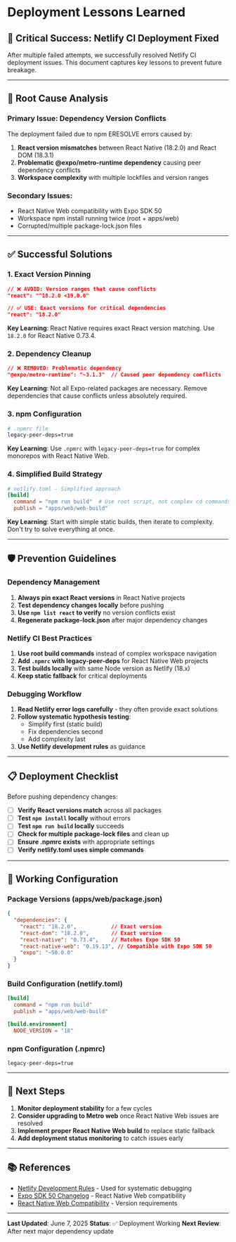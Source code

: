 # Deployment Lessons Learned

## 🎯 **Critical Success: Netlify CI Deployment Fixed**

After multiple failed attempts, we successfully resolved Netlify CI deployment issues. This document captures key lessons to prevent future breakage.

---

## 🚨 **Root Cause Analysis**

### **Primary Issue**: Dependency Version Conflicts
The deployment failed due to npm ERESOLVE errors caused by:
1. **React version mismatches** between React Native (18.2.0) and React DOM (18.3.1)
2. **Problematic @expo/metro-runtime dependency** causing peer dependency conflicts
3. **Workspace complexity** with multiple lockfiles and version ranges

### **Secondary Issues**:
- React Native Web compatibility with Expo SDK 50
- Workspace npm install running twice (root + apps/web)
- Corrupted/multiple package-lock.json files

---

## ✅ **Successful Solutions**

### 1. **Exact Version Pinning**
```json
// ❌ AVOID: Version ranges that cause conflicts
"react": "^18.2.0 <19.0.0"

// ✅ USE: Exact versions for critical dependencies
"react": "18.2.0"
```

**Key Learning**: React Native requires exact React version matching. Use `18.2.0` for React Native 0.73.4.

### 2. **Dependency Cleanup**
```json
// ❌ REMOVED: Problematic dependency
"@expo/metro-runtime": "~3.1.3"  // Caused peer dependency conflicts
```

**Key Learning**: Not all Expo-related packages are necessary. Remove dependencies that cause conflicts unless absolutely required.

### 3. **npm Configuration**
```bash
# .npmrc file
legacy-peer-deps=true
```

**Key Learning**: Use `.npmrc` with `legacy-peer-deps=true` for complex monorepos with React Native Web.

### 4. **Simplified Build Strategy**
```toml
# netlify.toml - Simplified approach
[build]
  command = "npm run build"  # Use root script, not complex cd commands
  publish = "apps/web/web-build"
```

**Key Learning**: Start with simple static builds, then iterate to complexity. Don't try to solve everything at once.

---

## 🛡️ **Prevention Guidelines**

### **Dependency Management**
1. **Always pin exact React versions** in React Native projects
2. **Test dependency changes locally** before pushing
3. **Use `npm list react` to verify** no version conflicts exist
4. **Regenerate package-lock.json** after major dependency changes

### **Netlify CI Best Practices**
1. **Use root build commands** instead of complex workspace navigation
2. **Add `.npmrc` with legacy-peer-deps** for React Native Web projects
3. **Test builds locally** with same Node version as Netlify (18.x)
4. **Keep static fallback** for critical deployments

### **Debugging Workflow**
1. **Read Netlify error logs carefully** - they often provide exact solutions
2. **Follow systematic hypothesis testing**:
   - Simplify first (static build)
   - Fix dependencies second
   - Add complexity last
3. **Use Netlify development rules** as guidance

---

## 📋 **Deployment Checklist**

Before pushing dependency changes:

- [ ] **Verify React versions match** across all packages
- [ ] **Test `npm install` locally** without errors
- [ ] **Test `npm run build` locally** succeeds
- [ ] **Check for multiple package-lock files** and clean up
- [ ] **Ensure .npmrc exists** with appropriate settings
- [ ] **Verify netlify.toml uses simple commands**

---

## 🔧 **Working Configuration**

### **Package Versions (apps/web/package.json)**
```json
{
  "dependencies": {
    "react": "18.2.0",           // Exact version
    "react-dom": "18.2.0",       // Exact version
    "react-native": "0.73.4",    // Matches Expo SDK 50
    "react-native-web": "0.19.13", // Compatible with Expo SDK 50
    "expo": "~50.0.0"
  }
}
```

### **Build Configuration (netlify.toml)**
```toml
[build]
  command = "npm run build"
  publish = "apps/web/web-build"

[build.environment]
  NODE_VERSION = "18"
```

### **npm Configuration (.npmrc)**
```
legacy-peer-deps=true
```

---

## 🚀 **Next Steps**

1. **Monitor deployment stability** for a few cycles
2. **Consider upgrading to Metro web** once React Native Web issues are resolved
3. **Implement proper React Native Web build** to replace static fallback
4. **Add deployment status monitoring** to catch issues early

---

## 📚 **References**

- [Netlify Development Rules](./netlify-development.mdc) - Used for systematic debugging
- [Expo SDK 50 Changelog](https://expo.dev/changelog/2024/01-18-sdk-50) - React Native Web compatibility
- [React Native Web Compatibility](https://necolas.github.io/react-native-web/) - Version requirements

---

**Last Updated**: June 7, 2025
**Status**: ✅ Deployment Working
**Next Review**: After next major dependency update
